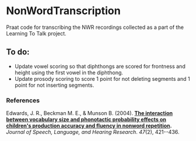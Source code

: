 NonWordTranscription
====================

Praat code for transcribing the NWR recordings collected as a part of the Learning To Talk project.

To do:
------
* Update vowel scoring so that diphthongs are scored for frontness and height using the first vowel in the diphthong.
* Update prosody scoring to score 1 point for not deleting segments and 1 point for not inserting segments.

### References

Edwards, J. R., Beckman M. E., & Munson B. (2004). **[The interaction between vocabulary size and phonotactic probability effects on children's production accuracy and fluency in nonword repetition](http://www.ncbi.nlm.nih.gov/pubmed?term=15157141).** _Journal of Speech, Language, and Hearing Research_. _47_(2), 421--436.
